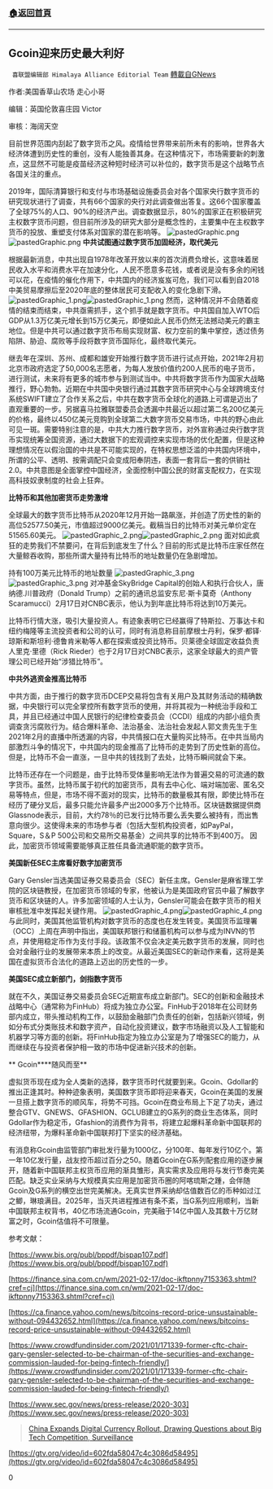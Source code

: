 ###  [:house:返回首頁](https://github.com/ourhimalayas/txt)
---

## Gcoin迎来历史最大利好
` 喜联盟编辑部 Himalaya Alliance Editorial Team` [轉載自GNews](https://gnews.org/zh-hans/924855/)

作者:美国香草山农场  走心小哥

编辑：英国伦敦喜庄园 Victor

审核：海阔天空

目前世界范围内刮起了数字货币之风。疫情给世界带来前所未有的影响，世界各大经济体遭到历史性的重创，没有人能独善其身。在这种情况下，市场需要新的刺激点，这显然不可能是疫苗经济这种短时经济可以补位的，数字货币是这个战略节点各国关注的重点。

2019年，国际清算银⾏和⽀付与市场基础设施委员会对各个国家央⾏数字货币的研究现状进⾏了调查，共有66个国家的央⾏对此调查做出答复。这66个国家覆盖了全球75%的⼈⼝、90%的经济产出。调查数据显示，80%的国家正在积极研究主权数字货币问题，但⽬前所涉及的研究⼤部分是概念性的，主要集中在主权数字货币的投放、重塑⽀付体系对国家的潜在影响等。
![pastedGraphic.png]()![pastedGraphic.png](https://gnews.org/wp-content/uploads/2021/02/image1-3.png)
**中共试图通过数字货币加固经济，取代美元**

根据最新消息，中共出现自1978年改革开放以来的首次消费负增长，这意味着居民收入水平和消费水平在加速分化，人民不愿意多花钱，或者说是没有多余的闲钱可以花，在疫情的催化作用下，中共国内的经济岌岌可危，我们可以看到自2018中美贸易摩擦后至2020年底的整体居民可支配收入的变化急剧下滑。
![pastedGraphic_1.png]()![pastedGraphic_1.png](https://gnews.org/wp-content/uploads/2021/02/image2-3.png)
然而，这种情况并不会随着疫情的结束而结束，中共亟需抓手，这个抓手就是数字货币。中共国自加入WTO后GDP从1.3万亿美元增长到15万亿美元，即便如此人民币仍然无法撼动美元的霸主地位。但是中共可以通过数字货币布局实现财富、权力空前的集中掌控，透过债务陷阱、胁迫、腐败等手段将数字货币国际化，最终取代美元。

继去年在深圳、苏州、成都和雄安开始推行数字货币进行试点开始，2021年2月初北京市政府选定了50,000名志愿者，为每人发放价值约200人民币的电子货币，进行测试，未来将有更多的城市参与到测试当中。中共将数字货币作为国家大战略推行，野心勃勃。近期在中共国中央银行通过其数字货币研究中心与全球跨境支付系统SWIFT建立了合作关系之后，中共在数字货币全球化的道路上可谓是迈出了直观重要的一步。另据喜马拉雅联盟委员会透漏中共最近以超过第二名200亿美元的价格，最终以450亿美元竞购到全球第二大数字货币交易市场，中共的野心由此可见一斑。需要特别注意的是，中共大力推行数字货币，对外宣称通过央行数字货币实现统筹全国资源，通过大数据下的宏观调控来实现市场的优化配置，但是这种理想情况在以假治国的中共是不可能实现的，在特权思想泛滥的中共国内环境中，所谓的公平、透明、按需调配只会变成阳奉阴违，表面一套背后一套的供销社2.0。中共意图是全面掌控中国经济，全面控制中国公民的财富支配权力，在实现高科技奴隶制度的社会上狂奔。

**比特币和其他加密货币走势激增**

全球最大的数字货币比特币从2020年12月开始一路飙涨，并创造了历史性的新的高位52577.50美元，市值超过9000亿美元。截稿当日的比特币对美元单价定在51565.60美元。
![pastedGraphic_2.png]()![pastedGraphic_2.png](https://gnews.org/wp-content/uploads/2021/02/image3-2.png)
面对如此疯狂的走势我们不禁要问，在背后到底发生了什么？目前的形式是比特币庄家任然在大量鲸吞收购，那些所谓大量持有比特币的地址数量仍在急剧增加。

持有100万美元比特币的地址数量
![pastedGraphic_3.png]()![pastedGraphic_3.png](https://gnews.org/wp-content/uploads/2021/02/image4.png)
对冲基金SkyBridge Capital的创始人和执行合伙人，唐纳德.川普政府（Donald Trump）之前的通讯总监安东尼·斯卡莫奇（Anthony Scaramucci）2月17日对CNBC表示，他认为到年底比特币将达到10万美元。

比特币行情大涨，吸引大量投资人。有迹象表明它已经赢得了特斯拉、万事达卡和纽约梅隆等主流投资者和公司的认可，同时有消息称目前摩根士丹利，保罗·都铎·琼斯和斯坦利·德鲁肯米勒等人都在探索或投资比特币。贝莱德全球固定收益负责人里克·里德（Rick Rieder）也于2月17日对CNBC表示，这家全球最大的资产管理公司已经开始“涉猎比特币”。

**中共外逃资金推高比特币**

中共方面，由于推行的数字货币DCEP交易将包含有关用户及其财务活动的精确数据，中央银行可以完全掌控所有数字货币的使用，并将其视为一种统治手段和工具，并且已经通过中国人民银行的纪律检查委员会（CCDI）组成的内部小组负责调查贪污腐败行为。结合爆料革命、法治基金、法治社会发起人郭文贵先生于生2021年2月的直播中所透漏的内容，中共情报口在大量购买比特币。在中共当局内部激烈斗争的情况下，中共国内的现金推高了比特币的走势到了历史性新的高位。但是，比特币不会一直涨，一旦中共的钱找到了去处，比特币瞬间就会下来。

比特币还存在一个问题是，由于比特币受体量影响无法作为普遍交易的可流通的数字货币。虽然，比特币属于初代的加密货币，具有去中心化、端对端加密、匿名交易等特点，但是，市场不得不面对的现实，比特币的数量极其有限，即使比特币在经历了硬分叉后，最多只能允许最多产出2000多万个比特币。区块链数据提供商Glassnode表示，目前，大约78％的已发行比特币要么丢失要么被持有，而出售意向很少。这使得未来的市场参与者（包括大型机构投资者，如PayPal，Square，S＆P 500公司和交易所交易基金）之间共享的比特币不到400万。 因此，加密货币领域需要能够真正胜任具备流通职能的数字货币。

**美国新任****SEC****主席看好数字加密货币**

Gary Gensler当选美国证券交易委员会（SEC）新任主席。Gensler是麻省理工学院的区块链教授，在加密货币领域的专家，他被认为是美国政府官员中最了解数字货币和区块链的人。许多加密领域的人士认为，Gensler可能会在数字货币的相关审核批准中发挥起关键作用。
![pastedGraphic_4.png]()![pastedGraphic_4.png](https://gnews.org/wp-content/uploads/2021/02/image5-2.png)
与此同时，美国其他监管机构对数字货币的态度也在发生转变。美国货币监理署（OCC）上周在声明中指出，美国联邦银行和储蓄机构可以参与成为INVN的节点，并使用稳定币作为支付手段。该政策不仅会决定美元数字货币的发展，同时也会对金融行业的发展带来本质上的改变。从最近美国SEC的新动作来看，这将是美国在虚拟货币合法化的道路上迈出的历史性的一步。

**美国****SEC****成立新部门，剑指数字货币**

就在不久，美国证券交易委员会SEC近期宣布成立新部门。SEC的创新和金融技术战略中心（通常称为FinHub）将成为独立办公室。FinHub于2018年在公司财务部内成立，带头推动机构工作，以鼓励金融部门负责任的创新，包括新兴领域，例如分布式分类账技术和数字资产，自动化投资建议，数字市场融资以及人工智能和机器学习等方面的创新。将FinHub指定为独立办公室是为了增强SEC的能力，从而继续在与投资者保护相一致的市场中促进新兴技术的创新。

** Gcoin****随风而至**

虚拟货币现在成为全人类新的选择，数字货币时代就要到来。Gcoin、Gdollar的推出正逢其时。种种迹象表明，美国数字货币即将迎来春天，Gcoin在美国的发展一旦搭上数字货币的顺风车，将势不可挡。Gcoin在商业布局上下足了功夫，通过整合GTV、GNEWS、GFASHION、GCLUB建立的G系列的商业生态体系，同时Gdollar作为稳定币，Gfashion的消费作为背书，将建立起爆料革命新中国联邦的经济纽带，为爆料革命新中国联邦打下坚实的经济基础。

有消息称Gcoin由监管部门审批发行量为1000亿，分100年、每年发行10亿个。第一年10亿发行量，战友控币超过百分之50。随着Gcoin在G系列配套应用的逐步展开，随着新中国联邦主权货币应用的渐具雏形，真实需求及应用将与发行节奏完美匹配。缺乏实业采纳与大规模真实应用是加密货币圈的阿喀琉斯之踵，会伴随Gcoin及G系列的横空出世完美解决。无真实世界采纳却估值数百亿的币种如过江之鲫，琳琅满目。2025年，当灭共进程推进有条不紊，当G系列应用顺利，当新中国联邦主权背书，40亿市场流通Gcoin，完美融于14亿中国人及其数十万亿财富之时，Gcoin估值将不可限量。

参考文献：

[https://www.bis.org/publ/bppdf/bispap107.pdf](https://www.bis.org/publ/bppdf/bispap107.pdf)

[https://finance.sina.com.cn/wm/2021-02-17/doc-ikftpnny7153363.shtml?cref=cj](https://finance.sina.com.cn/wm/2021-02-17/doc-ikftpnny7153363.shtml?cref=cj)

[https://ca.finance.yahoo.com/news/bitcoins-record-price-unsustainable-without-094432652.html](https://ca.finance.yahoo.com/news/bitcoins-record-price-unsustainable-without-094432652.html)

[https://www.crowdfundinsider.com/2021/01/171339-former-cftc-chair-gary-gensler-selected-to-be-chairman-of-the-securities-and-exchange-commission-lauded-for-being-fintech-friendly/](https://www.crowdfundinsider.com/2021/01/171339-former-cftc-chair-gary-gensler-selected-to-be-chairman-of-the-securities-and-exchange-commission-lauded-for-being-fintech-friendly/)

[https://www.sec.gov/news/press-release/2020-303](https://www.sec.gov/news/press-release/2020-303)



> [China Expands Digital Currency Rollout, Drawing Questions about Big Tech Competition, Surveillance](https://chinadigitaltimes.net/2021/02/china-expands-digital-currency-rollout-drawing-questions-about-big-tech-competition-surveillance/)



[https://gtv.org/video/id=602fda58047c4c3086d58495](https://gtv.org/video/id=602fda58047c4c3086d58495)

0
